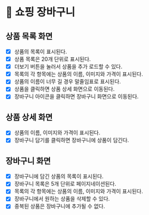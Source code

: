 # 🛒 쇼핑 장바구니

## 상품 목록 화면
- [x] 상품의 목록이 표시된다.
- [x] 상품 목록은 20개 단위로 표시된다.
- [x] 더보기 버튼을 눌러서 상품을 추가 로드할 수 있다.
- [x] 목록의 각 항목에는 상품의 이름, 이미지와 가격이 표시된다.
- [x] 상품의 이름이 너무 길 경우 말줄임표로 표시된다.
- [x] 상품을 클릭하면 상품 상세 화면으로 이동된다.
- [x] 장바구니 아이콘을 클릭하면 장바구니 화면으로 이동된다.

## 상품 상세 화면
- [x] 상품의 이름, 이미지와 가격이 표시된다.
- [x] 장바구니 담기를 클릭하면 장바구니에 상품이 담긴다.

## 장바구니 화면
- [x] 장바구니에 담긴 상품의 목록이 표시된다.
- [x] 장바구니 목록은 5개 단위로 페이지네이션된다.
- [x] 목록의 각 항목에는 상품의 이름, 이미지와 가격이 표시된다.
- [x] 장바구니에서 원하는 상품을 삭제할 수 있다.
- [x] 중복된 상품은 장바구니에 추가될 수 없다.
